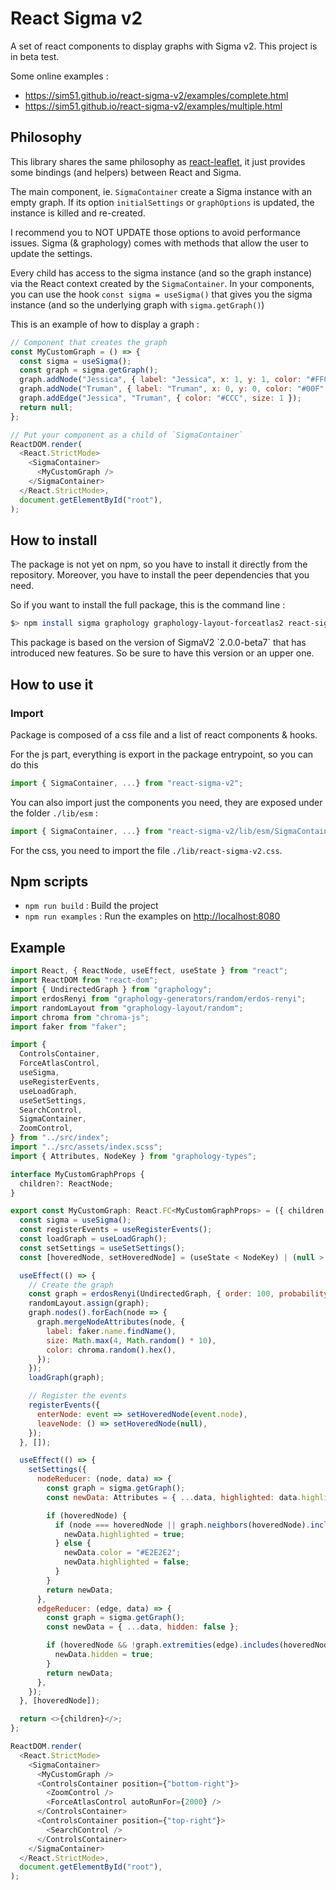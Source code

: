 # React Sigma v2

A set of react components to display graphs with Sigma v2.
This project is in beta test.

Some online examples :

- https://sim51.github.io/react-sigma-v2/examples/complete.html
- https://sim51.github.io/react-sigma-v2/examples/multiple.html

## Philosophy

This library shares the same philosophy as [react-leaflet](https://react-leaflet.js.org), it just provides some bindings (and helpers) between React and Sigma.

The main component, ie. `SigmaContainer` create a Sigma instance with an empty graph. If its option `initialSettings` or `graphOptions` is updated, the instance is killed and re-created.

I recommend you to NOT UPDATE those options to avoid performance issues.
Sigma (& graphology) comes with methods that allow the user to update the settings.

Every child has access to the sigma instance (and so the graph instance) via the React context created by the `SigmaContainer`.
In your components, you can use the hook `const sigma = useSigma()` that gives you the sigma instance (and so the underlying graph with `sigma.getGraph()`)

This is an example of how to display a graph :

```javascript
// Component that creates the graph
const MyCustomGraph = () => {
  const sigma = useSigma();
  const graph = sigma.getGraph();
  graph.addNode("Jessica", { label: "Jessica", x: 1, y: 1, color: "#FF0", size: 10 });
  graph.addNode("Truman", { label: "Truman", x: 0, y: 0, color: "#00F", size: 5 });
  graph.addEdge("Jessica", "Truman", { color: "#CCC", size: 1 });
  return null;
};

// Put your component as a child of `SigmaContainer`
ReactDOM.render(
  <React.StrictMode>
    <SigmaContainer>
      <MyCustomGraph />
    </SigmaContainer>
  </React.StrictMode>,
  document.getElementById("root"),
);
```

## How to install

The package is not yet on npm, so you have to install it directly from the repository. Moreover, you have to install the peer dependencies that you need.

So if you want to install the full package, this is the command line :

```bash
$> npm install sigma graphology graphology-layout-forceatlas2 react-sigma-v2
```

<div class="important">
This package is based on the version of SigmaV2 `2.0.0-beta7` that has introduced new features. So be sure to have this version or an upper one.
</div>

## How to use it

### Import

Package is composed of a css file and a list of react components & hooks.

For the js part, everything is export in the package entrypoint, so you can do this

```javascript
import { SigmaContainer, ...} from "react-sigma-v2";
```

You can also import just the components you need, they are exposed under the folder `./lib/esm` :

```javascript
import { SigmaContainer, ...} from "react-sigma-v2/lib/esm/SigmaContainer";
```

For the css, you need to import the file `./lib/react-sigma-v2.css`.

## Npm scripts

- `npm run build` : Build the project
- `npm run examples` : Run the examples on <http://localhost:8080>

## Example

```javascript
import React, { ReactNode, useEffect, useState } from "react";
import ReactDOM from "react-dom";
import { UndirectedGraph } from "graphology";
import erdosRenyi from "graphology-generators/random/erdos-renyi";
import randomLayout from "graphology-layout/random";
import chroma from "chroma-js";
import faker from "faker";

import {
  ControlsContainer,
  ForceAtlasControl,
  useSigma,
  useRegisterEvents,
  useLoadGraph,
  useSetSettings,
  SearchControl,
  SigmaContainer,
  ZoomControl,
} from "../src/index";
import "../src/assets/index.scss";
import { Attributes, NodeKey } from "graphology-types";

interface MyCustomGraphProps {
  children?: ReactNode;
}

export const MyCustomGraph: React.FC<MyCustomGraphProps> = ({ children }) => {
  const sigma = useSigma();
  const registerEvents = useRegisterEvents();
  const loadGraph = useLoadGraph();
  const setSettings = useSetSettings();
  const [hoveredNode, setHoveredNode] = (useState < NodeKey) | (null > null);

  useEffect(() => {
    // Create the graph
    const graph = erdosRenyi(UndirectedGraph, { order: 100, probability: 0.2 });
    randomLayout.assign(graph);
    graph.nodes().forEach(node => {
      graph.mergeNodeAttributes(node, {
        label: faker.name.findName(),
        size: Math.max(4, Math.random() * 10),
        color: chroma.random().hex(),
      });
    });
    loadGraph(graph);

    // Register the events
    registerEvents({
      enterNode: event => setHoveredNode(event.node),
      leaveNode: () => setHoveredNode(null),
    });
  }, []);

  useEffect(() => {
    setSettings({
      nodeReducer: (node, data) => {
        const graph = sigma.getGraph();
        const newData: Attributes = { ...data, highlighted: data.highlighted || false };

        if (hoveredNode) {
          if (node === hoveredNode || graph.neighbors(hoveredNode).includes(node)) {
            newData.highlighted = true;
          } else {
            newData.color = "#E2E2E2";
            newData.highlighted = false;
          }
        }
        return newData;
      },
      edgeReducer: (edge, data) => {
        const graph = sigma.getGraph();
        const newData = { ...data, hidden: false };

        if (hoveredNode && !graph.extremities(edge).includes(hoveredNode)) {
          newData.hidden = true;
        }
        return newData;
      },
    });
  }, [hoveredNode]);

  return <>{children}</>;
};

ReactDOM.render(
  <React.StrictMode>
    <SigmaContainer>
      <MyCustomGraph />
      <ControlsContainer position={"bottom-right"}>
        <ZoomControl />
        <ForceAtlasControl autoRunFor={2000} />
      </ControlsContainer>
      <ControlsContainer position={"top-right"}>
        <SearchControl />
      </ControlsContainer>
    </SigmaContainer>
  </React.StrictMode>,
  document.getElementById("root"),
);
```
